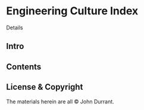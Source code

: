 # Engineering Culture Index

Details

## Intro


## Contents


## License & Copyright

The materials herein are all &copy; John Durrant.



